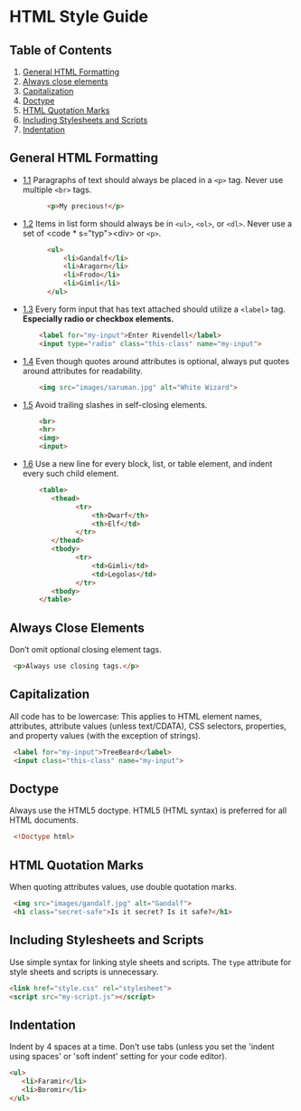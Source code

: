 # HTML Style Guide
## Table of Contents

1. [General HTML Formatting](#general-html-formatting)
2. [Always close elements](#always-close-elements)
3. [Capitalization](#capitalization)
4. [Doctype](#doctype)
5. [HTML Quotation Marks](#html-quotation-marks)
6. [Including Stylesheets and Scripts](#including-stylesheets-and-scripts)
7. [Indentation](#indentation)

## General HTML Formatting

- [1.1](#1.1) Paragraphs of text should always be placed in a <code>&lt;p&gt;</code> tag. Never use multiple <code>&lt;br&gt;</code> tags.

  ```html
        <p>My precious!</p>
  ```
- [1.2](#1.2) Items in list form should always be in <code>&lt;ul&gt;</code>, <code>&lt;ol&gt;</code>, or <code>&lt;dl&gt;</code>. Never use a set of <code * s="typ">&lt;div&gt;</code> or <code>&lt;p&gt;</code>.

  ```html
        <ul>
            <li>Gandalf</li>
            <li>Aragorn</li>
            <li>Frodo</li>
            <li>Gimli</li>
        </ul>
    ```
- [1.3](#1.3) Every form input that has text attached should utilize a <code >&lt;label&gt;</code> tag. <strong>Especially radio or checkbox elements.</strong>

    ```html
        <label for="my-input">Enter Rivendell</label>
        <input type="radio" class="this-class" name="my-input">
    ```
    
- [1.4](#1.4) Even though quotes around attributes is optional, always put quotes around attributes for readability.

    ```html
        <img src="images/saruman.jpg" alt="White Wizard">
    ```
    
- [1.5](#1.5) Avoid trailing slashes in self-closing elements.

    ```html
        <br> 
        <hr> 
        <img>
        <input>
    ```

- [1.6](#1.6) Use a new line for every block, list, or table element, and indent every such child element.
  
   ```html
       <table>
          <thead>
                <tr>
                    <th>Dwarf</th>
                    <th>Elf</td>
                </tr>
          </thead>
          <tbody>
                <tr>
                    <td>Gimli</td>
                    <td>Legolas</td>
                </tr>
          <tbody>
       </table>
   ```
   
## Always Close Elements
Don’t omit optional closing element tags.
   ```html
    <p>Always use closing tags.</p>
   ```
   
## Capitalization
All code has to be lowercase: This applies to HTML element names, attributes, attribute values (unless text/CDATA), CSS selectors, properties, and property values (with the exception of strings).</p>
   ```html
    <label for="my-input">TreeBeard</label>
    <input class="this-class" name="my-input">
   ```
   
## Doctype
Always use the HTML5 doctype. HTML5 (HTML syntax) is preferred for all HTML documents.
   ```html
    <!Doctype html>
   ```

## HTML Quotation Marks
When quoting attributes values, use double quotation marks.
   ```html
    <img src="images/gandalf.jpg" alt="Gandalf"> 
    <h1 class="secret-safe">Is it secret? Is it safe?</h1>
```
## Including Stylesheets and Scripts
Use simple syntax for linking style sheets and scripts. The <code class="typ">type</code> attribute for style sheets and scripts is unnecessary.
   ```html
   <link href="style.css" rel="stylesheet">
   <script src="my-script.js"></script>
```
## Indentation
Indent by 4 spaces at a time. Don't use tabs (unless you set the 'indent using spaces' or 'soft indent' setting for your code editor).
   ```html
   <ul>
      <li>Faramir</li>
      <li>Boromir</li>
   </ul> 
```
